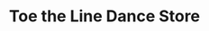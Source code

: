 ---
title: "Toe the Line Dance Store"
url: /buffalo-grove/toe-the-line-dance-store/
shop: Kleidung
---